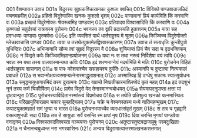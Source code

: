 001	वैशम्पायन उवाच
001a	विदुरस्य सुहृत्कश्चित्खनकः कुशलः क्वचित्
001c	विविक्ते पाण्डवान्राजन्निदं वचनमब्रवीत्
002a	प्रहितो विदुरेणास्मि खनकः कुशलो भृशम्
002c	पाण्डवानां प्रियं कार्यमिति किं करवाणि वः
003a	प्रच्छन्नं विदुरेणोक्तः श्रेयस्त्वमिह पाण्डवान्
003c	प्रतिपादय विश्वासादिति किं करवाणि वः
004a	कृष्णपक्षे चतुर्दश्यां रात्रावस्य पुरोचनः
004c	भवनस्य तव द्वारि प्रदास्यति हुताशनम्
005a	मात्रा सह प्रदग्धव्याः पाण्डवाः पुरुषर्षभाः
005c	इति व्यवसितं पार्थ धार्तराष्ट्रस्य मे श्रुतम्
006a	किञ्चिच्च विदुरेणोक्तो म्लेच्छवाचासि पाण्डव
006c	त्वया च तत्तथेत्युक्तमेतद्विश्वासकारणम्
007a	उवाच तं सत्यधृतिः कुन्तीपुत्रो युधिष्ठिरः
007c	अभिजानामि सौम्य त्वां सुहृदं विदुरस्य वै
008a	शुचिमाप्तं प्रियं चैव सदा च दृढभक्तिकम्
008c	न विद्यते कवेः किञ्चिदभिज्ञानप्रयोजनम्
009a	यथा नः स तथा नस्त्वं निर्विशेषा वयं त्वयि
009c	भवतः स्म यथा तस्य पालयास्मान्यथा कविः
010a	इदं शरणमाग्नेयं मदर्थमिति मे मतिः
010c	पुरोचनेन विहितं धार्तराष्ट्रस्य शासनात्
011a	स पापः कोशवांश्चैव ससहायश्च दुर्मतिः
011c	अस्मानपि च दुष्टात्मा नित्यकालं प्रबाधते
012a	स भवान्मोक्षयत्वस्मान्यत्नेनास्माद्धुताशनात्
012c	अस्मास्विह हि दग्धेषु सकामः स्यात्सुयोधनः
013a	समृद्धमायुधागारमिदं तस्य दुरात्मनः
013c	वप्रान्ते निष्प्रतीकारमाश्लिष्येदं कृतं महत्
014a	इदं तदशुभं नूनं तस्य कर्म चिकीर्षितम्
014c	प्रागेव विदुरो वेद तेनास्मानन्वबोधयत्
015a	सेयमापदनुप्राप्ता क्षत्ता यां दृष्टवान्पुरा
015c	पुरोचनस्याविदितानस्मांस्त्वं विप्रमोचय
016a	स तथेति प्रतिश्रुत्य खनको यत्नमास्थितः
016c	परिखामुत्किरन्नाम चकार सुमहद्बिलम्
017a	चक्रे च वेश्मनस्तस्य मध्ये नातिमहन्मुखम्
017c	कपाटयुक्तमज्ञातं समं भूम्या च भारत
018a	पुरोचनभयाच्चैव व्यदधात्संवृतं मुखम्
018c	स तत्र च गृहद्वारि वसत्यशुभधीः सदा
019a	तत्र ते सायुधाः सर्वे वसन्ति स्म क्षपां नृप
019c	दिवा चरन्ति मृगयां पाण्डवेया वनाद्वनम्
020a	विश्वस्तवदविश्वस्ता वञ्चयन्तः पुरोचनम्
020c	अतुष्टास्तुष्टवद्राजन्नूषुः परमदुःखिताः
021a	न चैनानन्वबुध्यन्त नरा नगरवासिनः
021c	अन्यत्र विदुरामात्यात्तस्मात्खनकसत्तमात्
